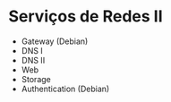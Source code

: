 # Serviços de Redes II

- Gateway (Debian)
- DNS I
- DNS II
- Web
- Storage
- Authentication (Debian)
